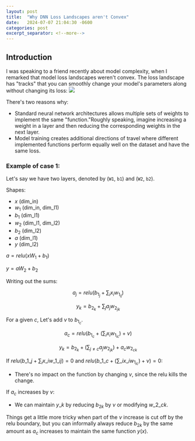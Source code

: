 ```yaml
---
layout: post
title:  "Why DNN Loss Landscapes aren't Convex"
date:   2024-07-07 21:04:30 -0600
categories: post
excerpt_separator: <!--more-->
---
```


## Introduction
I was speaking to a friend recently about model complexity, when I remarked that model loss landscapes weren't convex. The loss landscape has "tracks" that you can smoothly change your model's parameters along without changing its loss:
![](https://39669.cdn.cke-cs.com/rQvD3VnunXZu34m86e5f/images/b9b31a496c92e3a953fd8f5a7294650502df2aa32aa8f6e3.png)

There's two reasons why:
- Standard neural network architectures allows multiple sets of weights to implement the same "function."Roughly speaking, imagine increasing a weight in a layer and then reducing the corresponding weights in the next layer.
- Model training creates additional directions of travel where different implemented functions perform equally well on the dataset and have the same loss.
<!--more-->

### Example of case 1:

Let's say we have two layers, denoted by (`W1`, `b1`) and (`W2`, `b2`).

Shapes: 
- $x$ (dim_in)
- $w_1$ (dim_in, dim_l1)
- $b_1$ (dim_l1)
- $w_2$ (dim_l1, dim_l2)
- $b_2$ (dim_l2)
- $a$ (dim_l1)
- $y$ (dim_l2)

$a = relu(x W_1 + b_1)$

$y = a W_2 + b_2$

Writing out the sums:

$$a_j = relu(b_{1_j} + \sum_i x_i w_{1_{ij}})$$

$$y_k =  b_{2_k} + \sum_j a_j w_{2_{jk}}$$

For a given $c$, Let's add $\nu$ to $b_{1_c}$.

$$a_c = relu(b_{1_c} +  \left(\sum_i x_i w_{1_{ic}}\right) + \nu)$$

$$y_k = b_{2_k} + \left(\sum_{j \neq c} a_j w_{2_{jk}} \right) + a_c w_{2_{ck}}$$

If $relu(b\_{1\_j} + \sum_i x\_i w\_{1\_{ij}}) = 0$ and $relu(b\_{1\_c} +  \left(\sum\_i x\_i w_{1_{ic}}\right) + \nu) = 0$:
- There's no impact on the function by changing $\nu$, since the relu kills the change.

If $a_c$ increases by $\nu$:
- We can maintain $y\_k$ by reducing $b_{2k}$ by $\nu$ or modifying $w\_{2\_{ck}}$.

Things get a little more tricky when part of the $\nu$ increase is cut off by the relu boundary, but you can informally always reduce $b_{2k}$ by the same amount as $a_c$ increases to maintain the same function $y(x)$.
